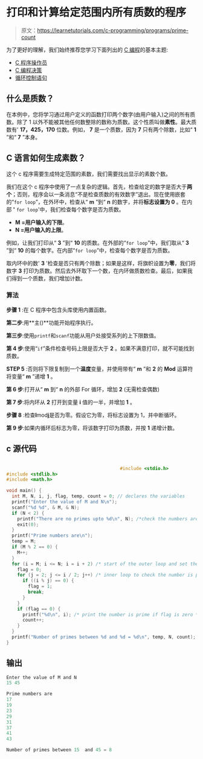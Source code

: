 # 打印和计算给定范围内所有质数的程序

> 原文：<https://learnetutorials.com/c-programming/programs/prime-count>

为了更好的理解，我们始终推荐您学习下面列出的 [C 编程](../ "C programming")的基本主题:

*   [C 程序操作员](../../c-programming/operators "C program tokens")
*   [C 编程决策](../../c-programming/decision-making-statements "C programming decision making")
*   [循环控制语句](../../c-programming/loop-control-statements)

## 什么是质数？

在本例中，您将学习通过用户定义的函数打印两个数字(由用户输入)之间的所有质数。除了 1 以外不能被其他任何数整除的数称为质数。这个性质叫做**素性**。最大质数有' **17，425，170** 位数。例如， **7** 是一个质数，因为 **7** 只有两个除数，比如“ **1** ”和“ **7** ”本身。

## C 语言如何生成素数？

这个 c 程序需要生成特定范围的素数，我们需要找出显示的素数个数。

我们在这个 c 程序中使用了一点复杂的逻辑。首先，检查给定的数字是否大于**两个**；否则，程序会以一条消息“不是检查质数的有效数字”退出。现在使用嵌套的“`for loop`”，在外环中，检查从“ **m** ”到“ **n** 的数字，并将**标志设置为 0** 。在内部 **'** `for loop`'中，我们检查每个数字是否为质数。

*   **M =用户输入的下限**。
*   **N =用户输入的上限**。

例如，让我们打印从“ **3** ”到“ **10** 的质数。在外部的“`for loop`”中，我们取从“ **3** ”到“ **10** 的每个数字。在内部“`for loop`”中，检查每个数字是否为质数。

取内环中的数' **3** '检查是否只有两个除数；如果是这样，将旗帜设置为**零**，我们将数字 **3** 打印为质数。然后去外环取下一个数，在内环做质数检查。最后，如果我们得到一个质数，我们增加计数。

### 算法

**步骤 1** :在 C 程序中包含头库使用内置函数。

**第二步**:用**主()**功能开始程序执行。

**第三步**:使用`printf`和`scanf`功能从用户处接受系列的上下限数值。

**第 4 步**:使用“`if`”条件检查号码上限是否大于 **2** 。如果不满意打印，就不可能找到质数。

**STEP 5** :否则将下限复制到一个**温度**变量，并使用带有“ **m** ”和 **2** 的 **Mod** 运算符将变量“ **m** ”递增 **1** 。

**第 6 步**:打开从“ **m** 到“ **n** 的外部 For 循环，增加 **2** (无需检查偶数)

**第 7 步**:将内环从 **2** 打开到变量 **i** 值的一半，并增加 **1** 。

**步骤 8** :检查**I**mod**j**是否为零。假设它为零，将标志设置为 1，并中断循环。

**第 9 步**:如果内循环后标志为零，将该数字打印为质数，并按 **1** 递增计数。

## c 源代码

```c

                                          #include <stdio.h>
#include <stdlib.h>
#include <math.h>

void main() {
  int M, N, i, j, flag, temp, count = 0; // declares the variables
  printf("Enter the value of M and N\n");
  scanf("%d %d", & M, & N);
  if (N < 2) {
    printf("There are no primes upto %d\n", N); /*check the numbers are greater than 2*/
    exit(0);
  }
  printf("Prime numbers are\n");
  temp = M;
  if (M % 2 == 0) {
    M++;
  }
  for (i = M; i <= N; i = i + 2) /* start of the outer loop and set the flag as zero */ {
    flag = 0;
    for (j = 2; j <= i / 2; j++) /* inner loop to check the number is prime */ {
      if ((i % j) == 0) {
        flag = 1;
        break;
      }
    }
    if (flag == 0) {
      printf("%d\n", i); /* print the number is prime if flag is zero */
      count++;
    }
  }
  printf("Number of primes between %d and %d = %d\n", temp, N, count);
}

```

## 输出

```c
Enter the value of M and N
15 45

Prime numbers are
17
19
23
29
31
37
41
43

Number of primes between 15  and 45 = 8
```